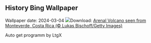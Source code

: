 ## History Bing Wallpaper
Wallpaper date: 2024-03-04
![](https://www.bing.com/th?id=OHR.ArenalCostaRica_EN-IN6333017933_UHD.jpg&w=1000)Download: [Arenal Volcano seen from Monteverde, Costa Rica (© Lukas Bischoff/Getty Images)](https://www.bing.com/th?id=OHR.ArenalCostaRica_EN-IN6333017933_UHD.jpg)

Auto get programm by LtgX
